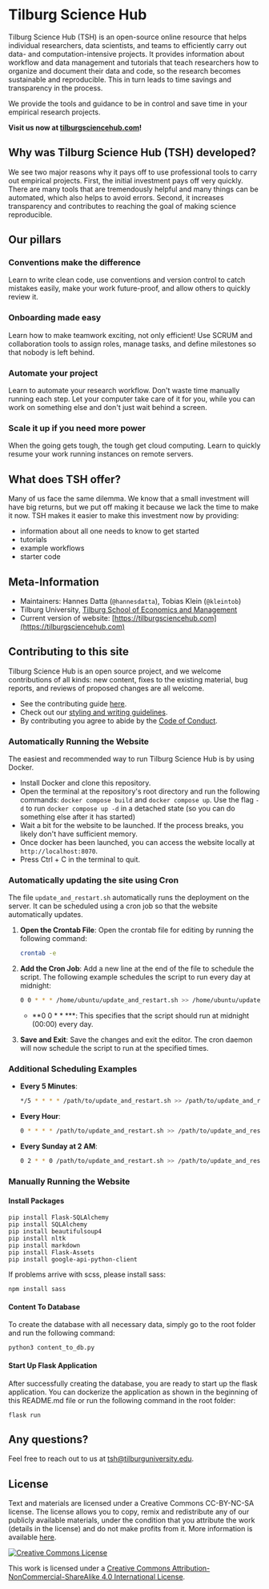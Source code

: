 # Tilburg Science Hub 

Tilburg Science Hub (TSH) is an open-source online resource that helps individual researchers, data scientists, and teams to efficiently carry out data- and computation-intensive projects. It provides information about workflow and data management and tutorials that teach researchers how to organize and document their data and code, so the research becomes sustainable and reproducible. This in turn leads to time savings and transparency in the process.

We provide the tools and guidance to be in control and save time in your empirical research projects.

**Visit us now at [tilburgsciencehub.com](https://tilburgsciencehub.com)!**

## Why was Tilburg Science Hub (TSH) developed?
We see two major reasons why it pays off to use professional tools to carry out empirical projects. First, the initial investment pays off very quickly. There are many tools that are tremendously helpful and many things can be automated, which also helps to avoid errors. Second, it increases transparency and contributes to reaching the goal of making science reproducible.

## Our pillars

### Conventions make the difference
Learn to write clean code, use conventions and version control to catch mistakes easily, make your work future-proof, and allow others to quickly review it.

### Onboarding made easy
Learn how to make teamwork exciting, not only efficient! Use SCRUM and collaboration tools to assign roles, manage tasks, and define milestones so that nobody is left behind.

### Automate your project
Learn to automate your research workflow. Don't waste time manually running each step. Let your computer take care of it for you, while you can work on something else and don't just wait behind a screen.

### Scale it up if you need more power
When the going gets tough, the tough get cloud computing. Learn to quickly resume your work running instances on remote servers.

## What does TSH offer?
Many of us face the same dilemma. We know that a small investment will have big returns, but we put off making it because we lack the time to make it now. TSH makes it easier to make this investment now by providing:

- information about all one needs to know to get started
- tutorials
- example workflows
- starter code

## Meta-Information
*   Maintainers: Hannes Datta (`@hannesdatta`), Tobias Klein (`@kleintob`)
*   Tilburg University, [Tilburg School of Economics and Management](https://www.tilburguniversity.edu/about/schools/economics-and-management)
*   Current version of website: [https://tilburgsciencehub.com](https://tilburgsciencehub.com)

## Contributing to this site

Tilburg Science Hub is an open source project,
and we welcome contributions of all kinds: new content,
fixes to the existing material, bug reports,
and reviews of proposed changes are all welcome.

* See the contributing guide [here](https://tilburgsciencehub.com/contribute/).
* Check out our [styling and writing guidelines](https://tilburgsciencehub.com/topics/collaborate-share/project-management/engage-open-science/contribute-to-tilburg-science-hub/style-guide/).
* By contributing you agree to abide by the [Code of Conduct](https://tilburgsciencehub.com/topics/more-tutorials/contribute-to-tilburg-science-hub/code-of-conduct/).

### Automatically Running the Website

The easiest and recommended way to run Tilburg Science Hub is by using Docker.

- Install Docker and clone this repository.
- Open the terminal at the repository's root directory and run the following commands: `docker compose build` and `docker compose up`. Use the flag `-d` to run `docker compose up -d` in a detached state (so you can do something else after it has started)
- Wait a bit for the website to be launched. If the process breaks, you likely don't have sufficient memory.
- Once docker has been launched, you can access the website locally at `http://localhost:8070`.
- Press Ctrl + C in the terminal to quit.

### Automatically updating the site using Cron

The file `update_and_restart.sh` automatically runs the deployment on the server. It can be scheduled using a cron job so that the website automatically updates.

1. **Open the Crontab File**:
   Open the crontab file for editing by running the following command:
   ```bash
   crontab -e
   ```

2. **Add the Cron Job**:
   Add a new line at the end of the file to schedule the script. The following example schedules the script to run every day at midnight:
   ```bash
   0 0 * * * /home/ubuntu/update_and_restart.sh >> /home/ubuntu/update_and_restart.log 2>&1
   ```

   - **0 0 * * ***: This specifies that the script should run at midnight (00:00) every day.
   
3. **Save and Exit**:
   Save the changes and exit the editor. The cron daemon will now schedule the script to run at the specified times.

### Additional Scheduling Examples

- **Every 5 Minutes**:
  ```bash
  */5 * * * * /path/to/update_and_restart.sh >> /path/to/update_and_restart.log 2>&1
  ```

- **Every Hour**:
  ```bash
  0 * * * * /path/to/update_and_restart.sh >> /path/to/update_and_restart.log 2>&1
  ```

- **Every Sunday at 2 AM**:
  ```bash
  0 2 * * 0 /path/to/update_and_restart.sh >> /path/to/update_and_restart.log 2>&1
  ```

### Manually Running the Website

#### Install Packages
```
pip install Flask-SQLAlchemy
pip install SQLAlchemy
pip install beautifulsoup4
pip install nltk
pip install markdown
pip install Flask-Assets
pip install google-api-python-client
```

If problems arrive with scss, please install sass:

```
npm install sass
```

#### Content To Database

To create the database with all necessary data, simply go to the root folder and run the following command:

```python3 content_to_db.py```

#### Start Up Flask Application
After successfully creating the database, you are ready to start up the flask application. You can dockerize the application as shown in the beginning of this README.md file or run the following command in the root folder:

`flask run`


## Any questions?
Feel free to reach out to us at [tsh@tilburguniversity.edu](mailto:tsh@tilburguniversity.edu).

## License

Text and materials are licensed under a Creative Commons CC-BY-NC-SA license. The license allows you to copy, remix and redistribute any of our publicly available materials, under the condition that you attribute the work (details in the license) and do not make profits from it. More information is available [here](https://tilburgsciencehub.com/about/#license).

<a rel="license" href="http://creativecommons.org/licenses/by-nc-sa/4.0/"><img alt="Creative Commons License" style="border-width:0" src="https://i.creativecommons.org/l/by-nc-sa/4.0/88x31.png" /></a><br />

This work is licensed under a <a rel="license" href="http://creativecommons.org/licenses/by-nc-sa/4.0/">Creative Commons Attribution-NonCommercial-ShareAlike 4.0 International License</a>.



